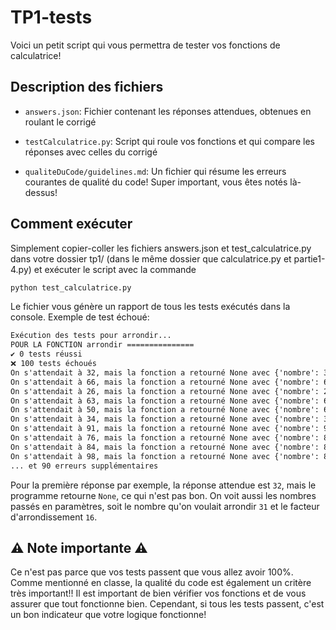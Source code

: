 # TP1-tests

Voici un petit script qui vous permettra de tester vos fonctions de calculatrice!

## Description des fichiers

- `answers.json`: Fichier contenant les réponses attendues, obtenues en roulant le corrigé

- `testCalculatrice.py`: Script qui roule vos fonctions et qui compare les réponses avec celles du corrigé

- `qualiteDuCode/guidelines.md`: Un fichier qui résume les erreurs courantes de qualité du code! Super important, vous êtes notés là-dessus!

## Comment exécuter

Simplement copier-coller les fichiers answers.json et test_calculatrice.py dans votre dossier tp1/ (dans le même dossier que calculatrice.py et partie1-4.py) et exécuter le script avec la commande

```cmd
python test_calculatrice.py
```

Le fichier vous génère un rapport de tous les tests exécutés dans la console. Exemple de test échoué:

```cmd
Exécution des tests pour arrondir...
POUR LA FONCTION arrondir ===============
✔ 0 tests réussi
❌ 100 tests échoués
On s'attendait à 32, mais la fonction a retourné None avec {'nombre': 31, 'facteurArrondissement': 16}
On s'attendait à 66, mais la fonction a retourné None avec {'nombre': 66, 'facteurArrondissement': 1}
On s'attendait à 26, mais la fonction a retourné None avec {'nombre': 25, 'facteurArrondissement': 26}
On s'attendait à 63, mais la fonction a retourné None avec {'nombre': 60, 'facteurArrondissement': 7}
On s'attendait à 50, mais la fonction a retourné None avec {'nombre': 66, 'facteurArrondissement': 50}
On s'attendait à 34, mais la fonction a retourné None avec {'nombre': 35, 'facteurArrondissement': 34}
On s'attendait à 91, mais la fonction a retourné None avec {'nombre': 91, 'facteurArrondissement': 7}
On s'attendait à 76, mais la fonction a retourné None avec {'nombre': 80, 'facteurArrondissement': 38}
On s'attendait à 84, mais la fonction a retourné None avec {'nombre': 85, 'facteurArrondissement': 6}
On s'attendait à 98, mais la fonction a retourné None avec {'nombre': 84, 'facteurArrondissement': 49}
... et 90 erreurs supplémentaires
```

Pour la première réponse par exemple, la réponse attendue est `32`, mais le programme retourne `None`, ce qui n'est pas bon. On voit aussi les nombres passés en paramètres, soit le nombre qu'on voulait arrondir `31` et le facteur d'arrondissement `16`.

## ⚠ Note importante ⚠

Ce n'est pas parce que vos tests passent que vous allez avoir 100%. Comme mentionné en classe, la qualité du code est également un critère très important!! Il est important de bien vérifier vos fonctions et de vous assurer que tout fonctionne bien. Cependant, si tous les tests passent, c'est un bon indicateur que votre logique fonctionne!
